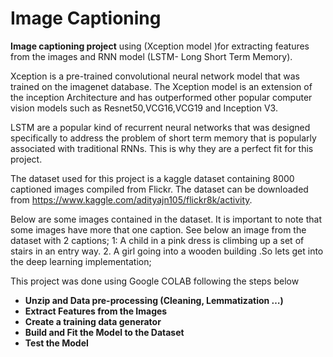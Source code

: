 <h1>Image Captioning</h1>

<b>Image captioning project</b> using (Xception model )for extracting features from the images and RNN model (LSTM- Long Short Term Memory). 

Xception is a pre-trained convolutional neural network model that was trained on the imagenet database. The Xception model is an extension of the inception Architecture and has outperformed other popular computer vision models such as Resnet50,VCG16,VCG19 and Inception V3.


LSTM are a popular kind of recurrent neural networks that was designed specifically to address the problem of short term memory that is popularly associated with traditional RNNs. This is why they are a perfect fit for this project.


The dataset used for this project is a kaggle dataset containing 8000 captioned images compiled from Flickr. 
The dataset can be downloaded from https://www.kaggle.com/adityajn105/flickr8k/activity.


Below are some images contained in the dataset. It is important to note that some images have more that one caption. See below an image from the dataset with 2 captions;
1: A child in a pink dress is climbing up a set of stairs in an entry way.
2. A girl going into a wooden building .So lets get into the deep learning implementation; 

This project was done using Google COLAB following the steps below

<ul>
<li><b>Unzip and Data pre-processing (Cleaning, Lemmatization …)</b></li>
<li><b>Extract Features from the Images</b></li>
  <li><b>Create a training data generator</b></li>
<li><b>Build and Fit the Model to the Dataset</b></li>
<li><b>Test the Model</b></li>
</ul>
